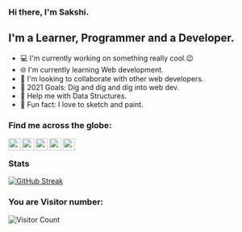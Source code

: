 ### Hi there, I'm Sakshi.

## I'm a Learner, Programmer and a Developer.

- 💻 I'm currently working on something really cool.😉
- 🌐 I'm currently learning Web development.
- 🤝 I'm looking to collaborate with other web developers.
- 🎯 2021 Goals: Dig and dig and dig into web dev.
- 🥺 Help me with Data Structures.
- 🎨 Fun fact: I love to sketch and paint.

### Find me across the globe:

[<img align="left" alt="" width="24px" src="https://img.icons8.com/fluency/48/000000/gmail-new.png" />][gmail]
[<img align="left" alt="" width="24px" src="https://img.icons8.com/ios-filled/50/000000/linkedin.png" />][linkedin]
[<img align="left" alt="" width="24px" src="https://cdn.jsdelivr.net/npm/simple-icons@v3/icons/hackerrank.svg" />][hackerrank]
[<img align="left" alt="" width="24px" src="https://cdn.jsdelivr.net/npm/simple-icons@v3/icons/instagram.svg" />][instagram]
[<img align="left" alt="" width="24px" src="https://cdn.jsdelivr.net/npm/simple-icons@v3/icons/facebook.svg" />][facebook]
<br />

[gmail]: sakshee1603@gmail.com
[instagram]: https://www.instagram.com/_sakshi_chaudhari_/
[linkedin]: https://www.linkedin.com/in/sakshi-chaudhari-b8585b192/
[facebook]: https://www.facebook.com/sakshi.chaudhari.1000/
[hackerrank]: https://www.hackerrank.com/sakshee1603

### Stats
[![GitHub Streak](http://github-readme-streak-stats.herokuapp.com?user=sakshi-chaudhari&theme=dark&hide_border=true&date_format=M%20j%5B%2C%20Y%5D)](https://git.io/streak-stats)

### You are Visitor number:
![Visitor Count](https://profile-counter.glitch.me/sakshi-chaudhari/count.svg) 

